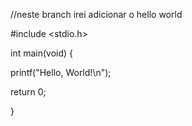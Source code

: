 //neste branch irei adicionar o hello world

#include <stdio.h>

int main(void) {
  
  printf("Hello, World!\n");

  return 0;
  
}
